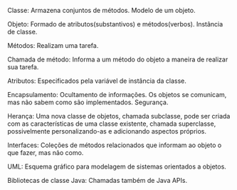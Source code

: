 Classe: Armazena conjuntos de métodos. Modelo de um objeto.

Objeto: Formado de atributos(substantivos) e métodos(verbos). Instância de classe.

Métodos: Realizam uma tarefa.

Chamada de método: Informa a um método do objeto a maneira de realizar sua tarefa.

Atributos: Especificados pela variável de instância da classe.

Encapsulamento: Ocultamento de informações. Os objetos se comunicam, mas não sabem como são implementados. Segurança.

Herança: Uma nova classe de objetos, chamada subclasse, pode ser criada com as características de uma classe existente, chamada superclasse, possivelmente personalizando-as e adicionando aspectos próprios.

Interfaces: Coleções de métodos relacionados que informam ao objeto o que fazer, mas não como.

UML: Esquema gráfico para modelagem de sistemas orientados a objetos.

Bibliotecas de classe Java: Chamadas também de Java APIs.
